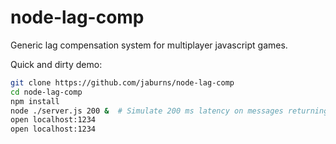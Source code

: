 node-lag-comp
=============

Generic lag compensation system for multiplayer javascript games.

Quick and dirty demo:
```sh
git clone https://github.com/jaburns/node-lag-comp
cd node-lag-comp
npm install
node ./server.js 200 &  # Simulate 200 ms latency on messages returning from server.
open localhost:1234
open localhost:1234
```
